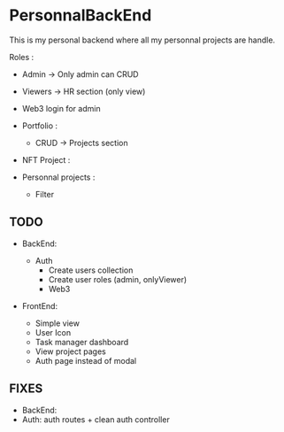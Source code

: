 # PersonnalBackEnd

This is my personal backend where all my personnal projects are handle. 

Roles : 
 -  Admin -> Only admin can CRUD
 -  Viewers -> HR section (only view) 
 -  Web3 login for admin 

- Portfolio : 
  - CRUD -> Projects section 

- NFT Project :

- Personnal projects : 
  - Filter


## TODO 

- BackEnd: 
  - Auth 
    - Create users collection 
    - Create user roles (admin, onlyViewer)
    - Web3

- FrontEnd: 
  - Simple view
  - User Icon
  - Task manager dashboard
  - View project pages
  - Auth page instead of modal
 
 
 
 ## FIXES
 - BackEnd: 
  - Auth: auth routes + clean auth controller
